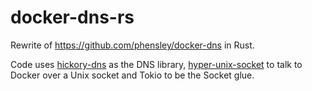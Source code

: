 # docker-dns-rs

Rewrite of https://github.com/phensley/docker-dns in Rust.

Code uses [hickory-dns](https://github.com/hickory-dns/hickory-dns) as the DNS library, [hyper-unix-socket](https://github.com/kristof-mattei/hyper-unix-socket) to talk to Docker over a Unix socket and Tokio to be the Socket glue.
